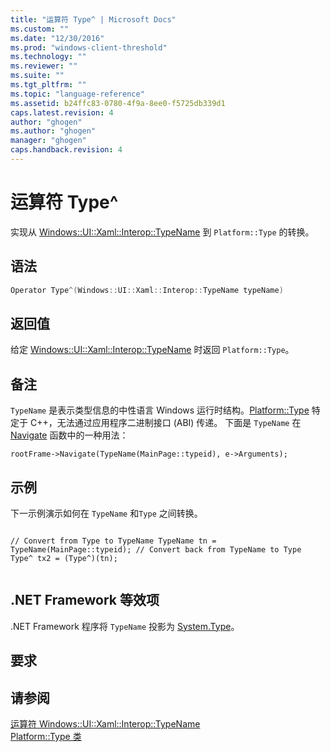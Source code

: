 ```yaml
---
title: "运算符 Type^ | Microsoft Docs"
ms.custom: ""
ms.date: "12/30/2016"
ms.prod: "windows-client-threshold"
ms.technology: ""
ms.reviewer: ""
ms.suite: ""
ms.tgt_pltfrm: ""
ms.topic: "language-reference"
ms.assetid: b24ffc83-0780-4f9a-8ee0-f5725db339d1
caps.latest.revision: 4
author: "ghogen"
ms.author: "ghogen"
manager: "ghogen"
caps.handback.revision: 4
---
```

# 运算符 Type^
实现从 [Windows::UI::Xaml::Interop::TypeName](http://msdn.microsoft.com/library/windows/apps/windows.ui.xaml.interop.typename.aspx) 到 `Platform::Type` 的转换。  
  
## 语法  
  
```cpp  
Operator Type^(Windows::UI::Xaml::Interop::TypeName typeName)  
```  
  
## 返回值  
 给定 [Windows::UI::Xaml::Interop::TypeName](http://msdn.microsoft.com/library/windows/apps/windows.ui.xaml.interop.typename.aspx) 时返回 `Platform::Type`。  
  
## 备注  
 `TypeName` 是表示类型信息的中性语言 Windows 运行时结构。[Platform::Type](../cppcx/platform-type-class.md) 特定于 C\+\+，无法通过应用程序二进制接口 \(ABI\) 传递。 下面是 `TypeName` 在 [Navigate](http://msdn.microsoft.com/library/windows/apps/hh702394.aspx) 函数中的一种用法：  
  
```  
rootFrame->Navigate(TypeName(MainPage::typeid), e->Arguments);  
```  
  
## 示例  
 下一示例演示如何在 `TypeName` 和`Type` 之间转换。  
  
```  
  
// Convert from Type to TypeName TypeName tn = TypeName(MainPage::typeid); // Convert back from TypeName to Type Type^ tx2 = (Type^)(tn);  
  
```  
  
## .NET Framework 等效项  
 .NET Framework 程序将 `TypeName` 投影为 [System.Type](assetId:///System.Type?qualifyHint=False&amp;autoUpgrade=True)。  
  
## 要求  
  
## 请参阅  
 [运算符 Windows::UI::Xaml::Interop::TypeName](../cppcx/operator-subtractwindows-ui-xaml-interop-typename.md)   
 [Platform::Type 类](../cppcx/platform-type-class.md)